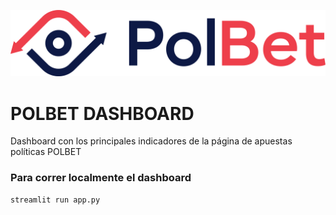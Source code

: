 ![alt text](PolBet_Logo.png "Title")

# POLBET DASHBOARD
Dashboard con los principales indicadores de la página de apuestas políticas POLBET

### Para correr localmente el dashboard
```
streamlit run app.py
```